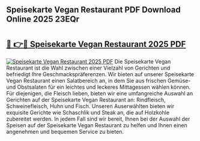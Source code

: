 ## Speisekarte Vegan Restaurant PDF Download Online 2025 23EQr

# <h2><a href="http://gc8z95f.nevu.top/?p=Speisekarte+Vegan+Restaurant">🔗 👉🔴 Speisekarte Vegan Restaurant 2025 PDF</a></h2>

[![Speisekarte Vegan Restaurant 2025 PDF](https://i.imgur.com/dBaPXMq.png)](http://gc8z95f.nevu.top/?p=Speisekarte+Vegan+Restaurant)
Die Speisekarte Vegan Restaurant ist die Wahl zwischen einer Vielzahl von Gerichten und befriedigt Ihre Geschmackspräferenzen. Wir bieten auf unserer Speisekarte Vegan Restaurant einen Salatbereich an, in dem Sie aus frischen Gemüse- und Obstsalaten für ein leichtes und leckeres Mittagessen wählen können. Für diejenigen, die Fleisch lieben, bieten wir eine umfangreiche Auswahl an Gerichten auf der Speisekarte Vegan Restaurant an: Rindfleisch, Schweinefleisch, Huhn und Fisch. Unseren Auserwählten bieten wir exquisite Gerichte wie Schaschlik und Steak an, die auf Holzkohle zubereitet werden. In jedem Fall sind wir bereit, Ihnen bei der Auswahl der Speisen auf der Speisekarte Vegan Restaurant zu helfen und Ihnen einen angenehmen und bequemen Service zu bieten.
